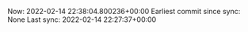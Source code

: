 Now: 2022-02-14 22:38:04.800236+00:00 Earliest commit since sync: None Last sync: 2022-02-14 22:27:37+00:00
